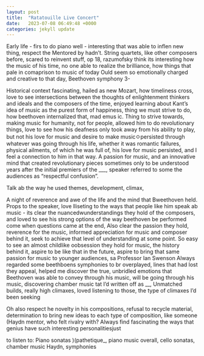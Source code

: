 ```yaml
---
layout: post
title:  "Ratatouille Live Concert"
date:   2023-07-08 06:49:48 +0000
categories: jekyll update
---
```

Early life - firs to do piano well - interesting that was able to inflen new thing, respect the 
Mentored by hadn’t. String quartets, like other composers before, scared to reinvent stuff, op 18, razumofsky think its interesting how the music of his time, no one able to realize the brilliance,  how things that pale in comaprison to music of today Ould seem so emotionally charged and creative to that day, 
Beethoven symphony 3- 

Historical context fascinating, hailed as new Mozart, how timeliness cross, love to see intersections between the thoughts of enlightenment thinkers and ideals and the composers of the time, enjoyed learning about Kant’s idea of music as the purest form of happiness, thing we must strive to do, how beethoven internalized that, mad emus ic. Thing to strive towards, making music for humanity, not for people, allowed him to do revolutionary things, love to see how his deafness only took away from his ability to play, but not his love for music and desire to make musicㅇpersisted through whatever was going through his life, whether it was romantic failures, physical ailments, of which he was full of, his love for music persisted, and I feel a connection to him in that way. A passion for music, and an innovative mind that created revolutionary pieces sometimes only to be understood years after the initial premiers of the ___, speaker referred to some the audiences as “respectful confusion”. 

Talk ab the way he used themes,  development, climax, 

A night of reverence and awe of the life and the mind that Bweethoven held. Props to the speaker, love lliseting to the ways that people like him speak ab music - its clear the nuancedwunderstandings they hold of the composers, and loved to see his strong options of the way beethoven be performed come when questions came at the end, 
Also clear the passion they hold, reverence for the music, informed appreciation for music and composer behind it, seek to achieve that level of understanding at some point. 
So easy to see an almost childlike oobsession they hold for music, the history behind it, aspire to be like that in the future, aspire to bring that same passion for music to younger audiences,  sa Professor Ian Swenson
Always regarded some beethboens symphonies to br overplayed, lines that had lost they appeal, helped me discover the true, unbridled emotions that Beethoven was able to convey through his music, will be going through his music, discovering chamber music tat I’d written off as __, 
Unmatched builds, really high climaxes, loved listening to those, the type of climaxes I’d been seeking

Oh also respect he novelty in his compositions, refusal to recycle material, determination to bring new ideas to each type of composition, like someone (Haydn mentor, who felt rivalry with? Always find fascinating the ways that genius have such interesting personalitiesjust


to listen to: Piano sonatas )(pathetique_, piano music overall, cello sonatas, chamber music Haydn, symphonies 